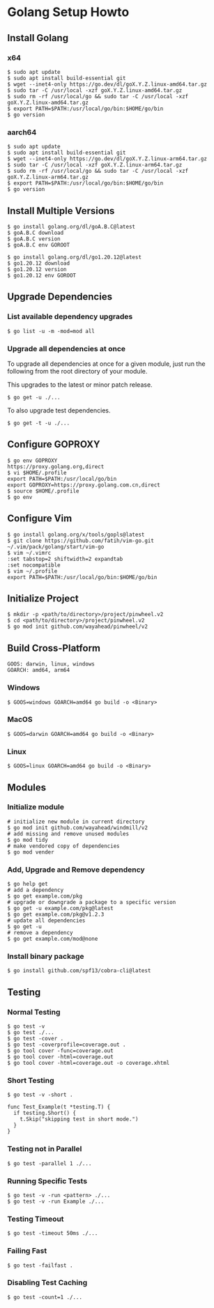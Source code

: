 # Golang Setup Howto

## Install Golang

### x64

```
$ sudo apt update
$ sudo apt install build-essential git
$ wget --inet4-only https://go.dev/dl/goX.Y.Z.linux-amd64.tar.gz
$ sudo tar -C /usr/local -xzf goX.Y.Z.linux-amd64.tar.gz
$ sudo rm -rf /usr/local/go && sudo tar -C /usr/local -xzf goX.Y.Z.linux-amd64.tar.gz
$ export PATH=$PATH:/usr/local/go/bin:$HOME/go/bin
$ go version
```

### aarch64

```
$ sudo apt update
$ sudo apt install build-essential git
$ wget --inet4-only https://go.dev/dl/goX.Y.Z.linux-arm64.tar.gz
$ sudo tar -C /usr/local -xzf goX.Y.Z.linux-arm64.tar.gz
$ sudo rm -rf /usr/local/go && sudo tar -C /usr/local -xzf goX.Y.Z.linux-arm64.tar.gz
$ export PATH=$PATH:/usr/local/go/bin:$HOME/go/bin
$ go version
```

## Install Multiple Versions

```
$ go install golang.org/dl/goA.B.C@latest
$ goA.B.C download
$ goA.B.C version
$ goA.B.C env GOROOT
```

```
$ go install golang.org/dl/go1.20.12@latest
$ go1.20.12 download
$ go1.20.12 version
$ go1.20.12 env GOROOT
```

## Upgrade Dependencies

### List available dependency upgrades

```
$ go list -u -m -mod=mod all
```

### Upgrade all dependencies at once

To upgrade all dependencies at once for a given module, just run the following from the root directory of your module.

This upgrades to the latest or minor patch release.

```
$ go get -u ./...
```

To also upgrade test dependencies.

```
$ go get -t -u ./...
```



## Configure GOPROXY

```
$ go env GOPROXY
https://proxy.golang.org,direct
$ vi $HOME/.profile
export PATH=$PATH:/usr/local/go/bin
export GOPROXY=https://proxy.golang.com.cn,direct
$ source $HOME/.profile
$ go env
```

## Configure Vim

```
$ go install golang.org/x/tools/gopls@latest
$ git clone https://github.com/fatih/vim-go.git ~/.vim/pack/golang/start/vim-go
$ vim ~/.vimrc
:set tabstop=2 shiftwidth=2 expandtab
:set nocompatible
$ vim ~/.profile
export PATH=$PATH:/usr/local/go/bin:$HOME/go/bin
```

## Initialize Project

```
$ mkdir -p <path/to/directory>/project/pinwheel.v2
$ cd <path/to/directory>/project/pinwheel.v2
$ go mod init github.com/wayahead/pinwheel/v2
```

## Build Cross-Platform

```
GOOS: darwin, linux, windows
GOARCH: amd64, arm64
```

### Windows

```
$ GOOS=windows GOARCH=amd64 go build -o <Binary>
```

### MacOS

```
$ GOOS=darwin GOARCH=amd64 go build -o <Binary>
```

### Linux

```
$ GOOS=linux GOARCH=amd64 go build -o <Binary>
```

## Modules

### Initialize module

```
# initialize new module in current directory
$ go mod init github.com/wayahead/windmill/v2
# add missing and remove unused modules
$ go mod tidy
# make vendored copy of dependencies
$ go mod vender
```

### Add, Upgrade and Remove dependency

```
$ go help get
# add a dependency
$ go get example.com/pkg
# upgrade or downgrade a package to a specific version
$ go get -u example.com/pkg@latest
$ go get example.com/pkg@v1.2.3
# update all dependencies
$ go get -u
# remove a dependency
$ go get example.com/mod@none
```

### Install binary package

```
$ go install github.com/spf13/cobra-cli@latest
```

## Testing

### Normal Testing

```
$ go test -v
$ go test ./...
$ go test -cover .
$ go test -coverprofile=coverage.out .
$ go tool cover -func=coverage.out
$ go tool cover -html=coverage.out
$ go tool cover -html=coverage.out -o coverage.xhtml
```

### Short Testing

```
$ go test -v -short .
```

```
func Test_Example(t *testing.T) {
  if testing.Short() {
    t.Skip("skipping test in short mode.")
  }
}
```

### Testing not in Parallel

```
$ go test -parallel 1 ./...
```

### Running Specific Tests

```
$ go test -v -run <pattern> ./...
$ go test -v -run Example ./...
```

### Testing Timeout

```
$ go test -timeout 50ms ./...
```

### Failing Fast

```
$ go test -failfast .
```

### Disabling Test Caching

```
$ go test -count=1 ./...
```
